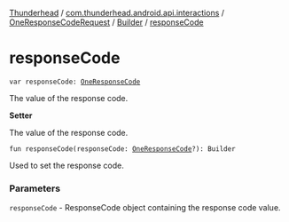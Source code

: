 [Thunderhead](../../../index.md) / [com.thunderhead.android.api.interactions](../../index.md) / [OneResponseCodeRequest](../index.md) / [Builder](index.md) / [responseCode](./response-code.md)

# responseCode

`var responseCode: `[`OneResponseCode`](../../-one-response-code/index.md)

The value of the response code.

**Setter**

The value of the response code.

`fun responseCode(responseCode: `[`OneResponseCode`](../../-one-response-code/index.md)`?): Builder`

Used to set the response code.

### Parameters

`responseCode` - ResponseCode object containing the response code value.
